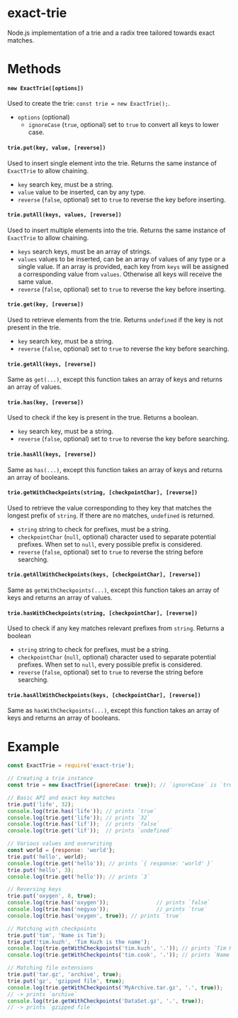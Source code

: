 # exact-trie
Node.js implementation of a trie and a radix tree tailored towards exact matches.

# Methods

#### `new ExactTrie([options])`
Used to create the trie: `const trie = new ExactTrie();`.
* `options` (optional)
    * `ignoreCase` (`true`, optional) set to `true` to convert all keys to lower case.

#### `trie.put(key, value, [reverse])`
Used to insert single element into the trie. Returns the same instance of `ExactTrie` to allow chaining.
* `key` search key, must be a string.
* `value` value to be inserted, can by any type.
* `reverse` (`false`, optional) set to `true` to reverse the key before inserting.

#### `trie.putAll(keys, values, [reverse])`
Used to insert multiple elements into the trie. Returns the same instance of `ExactTrie` to allow chaining.
* `keys` search keys, must be an array of strings.
* `values` values to be inserted, can be an array of values of any type or a single value. If an array is provided, each key from `keys` will be assigned a corresponding value from `values`. Otherwise all keys will receive the same value.
* `reverse` (`false`, optional) set to `true` to reverse the key before inserting.

#### `trie.get(key, [reverse])`
Used to retrieve elements from the trie. Returns `undefined` if the key is not present in the trie.
* `key` search key, must be a string.
* `reverse` (`false`, optional) set to `true` to reverse the key before searching.

#### `trie.getAll(keys, [reverse])`
Same as `get(...)`, except this function takes an array of keys and returns an array of values.

#### `trie.has(key, [reverse])`
Used to check if the key is present in the true. Returns a boolean.
* `key` search key, must be a string.
* `reverse` (`false`, optional) set to `true` to reverse the key before searching.

#### `trie.hasAll(keys, [reverse])`
Same as `has(...)`, except this function takes an array of keys and returns an array of booleans.

#### `trie.getWithCheckpoints(string, [checkpointChar], [reverse])`
Used to retrieve the value corresponding to they key that matches the longest prefix of `string`. If there are no
matches, `undefined` is returned.
* `string` string to check for prefixes, must be a string.
* `checkpointChar` (`null`, optional) character used to separate potential prefixes. When set to `null`, every possible
prefix is considered.
* `reverse` (`false`, optional) set to `true` to reverse the string before searching.

#### `trie.getAllWithCheckpoints(keys, [checkpointChar], [reverse])`
Same as `getWithCheckpoints(...)`, except this function takes an array of keys and returns an array of values.

#### `trie.hasWithCheckpoints(string, [checkpointChar], [reverse])`
Used to check if any key matches relevant prefixes from `string`. Returns a boolean
* `string` string to check for prefixes, must be a string.
* `checkpointChar` (`null`, optional) character used to separate potential prefixes. When set to `null`, every possible
prefix is considered.
* `reverse` (`false`, optional) set to `true` to reverse the string before searching.

#### `trie.hasAllWithCheckpoints(keys, [checkpointChar], [reverse])`
Same as `hasWithCheckpoints(...)`, except this function takes an array of keys and returns an array of booleans.

# Example

```js
const ExactTrie = require('exact-trie');

// Creating a trie instance
const trie = new ExactTrie({ignoreCase: true}); // `ignoreCase` is `true` by default

// Basic API and exact key matches
trie.put('life', 32);
console.log(trie.has('life')); // prints `true`
console.log(trie.get('life')); // prints `32`
console.log(trie.has('lif'));  // prints `false`
console.log(trie.get('lif'));  // prints `undefined`

// Various values and overwriting
const world = {response: 'world'};
trie.put('hello', world);
console.log(trie.get('hello')); // prints `{ response: 'world' }`
trie.put('hello', 3);
console.log(trie.get('hello')); // prints `3`

// Reversing keys
trie.put('oxygen', 8, true);
console.log(trie.has('oxygen'));               // prints `false`
console.log(trie.has('negyxo'));               // prints `true`
console.log(trie.has('oxygen', true)); // prints `true`

// Matching with checkpoints
trie.put('tim', 'Name is Tim');
trie.put('tim.kuzh', 'Tim Kuzh is the name');
console.log(trie.getWithCheckpoints('tim.kuzh', '.')); // prints `Tim Kuzh is the name`
console.log(trie.getWithCheckpoints('tim.cook', '.')); // prints `Name is Tim`

// Matching file extensions
trie.put('tar.gz', 'archive', true);
trie.put('gz', 'gzipped file', true);
console.log(trie.getWithCheckpoints('MyArchive.tar.gz', '.', true));
// -> prints `archive`
console.log(trie.getWithCheckpoints('DataSet.gz', '.', true));
// -> prints `gzipped file`
```
